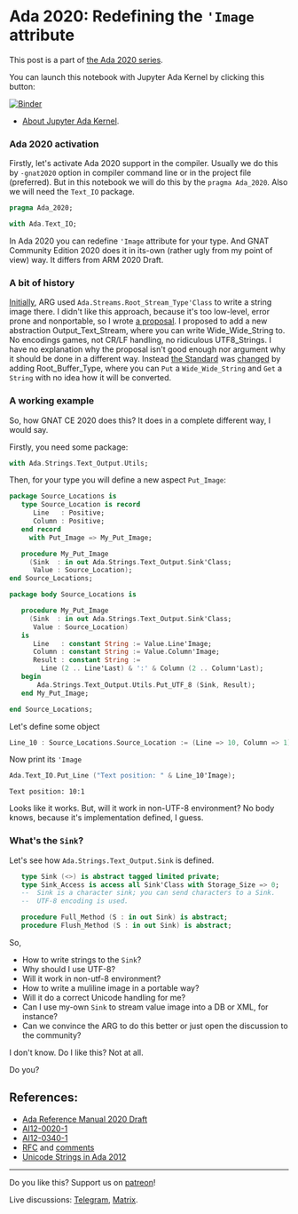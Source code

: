 # Ada 2020: Redefining the `'Image` attribute
 
This post is a part of [the Ada 2020 series](https://github.com/reznikmm/ada-howto/tree/ce-2020).
 
You can launch this notebook with Jupyter Ada Kernel by clicking this button:
 
[![Binder](https://mybinder.org/badge_logo.svg)](https://mybinder.org/v2/gh/reznikmm/ada-howto/ce-2020?filepath=%2Fhome%2Fjovyan%2Fnb%2Fimage-redefine.ipynb)

 
 * [About Jupyter Ada Kernel](https://github.com/reznikmm/ada-howto/blob/master/md/Hello_Ada.md).

### Ada 2020 activation
Firstly, let's activate Ada 2020 support in the compiler.
Usually we do this by `-gnat2020` option in compiler command line or in the project file
(preferred). But in this notebook we will do this by the `pragma Ada_2020`.
Also we will need the `Text_IO` package.


```Ada
pragma Ada_2020;

with Ada.Text_IO;
```

In Ada 2020 you can redefine `'Image` attribute for your type. And GNAT Community Edition 2020 does it in its-own (rather ugly from my point of view) way. It differs from ARM 2020 Draft.

### A bit of history

[Initially](http://www.ada-auth.org/cgi-bin/cvsweb.cgi/ai12s/ai12-0020-1.txt?rev=1.20),
ARG used `Ada.Streams.Root_Stream_Type'Class` to write a string image there. I didn't like this approach, because it's too low-level, error prone and nonportable, so I wrote [a proposal](https://github.com/AdaCore/ada-spark-rfcs/pull/17). I proposed to add a new abstraction Output_Text_Stream, where you can write Wide_Wide_String to. No encodings games, not CR/LF handling, no ridiculous UTF8_Strings. I have no explanation why the proposal isn't good enough nor argument why it should be done in a different way. Instead [the Standard](http://www.ada-auth.org/standards/2xaarm/html/AA-4-10.html) was [changed](http://www.ada-auth.org/cgi-bin/cvsweb.cgi/ai12s/ai12-0340-1.txt?rev=1.3) by adding Root_Buffer_Type, where you can `Put` a `Wide_Wide_String` and `Get` a `String` with no idea how it will be converted.

### A working example
So, how GNAT CE 2020 does this? It does in a complete different way, I would say.

Firstly, you need some package:


```Ada
with Ada.Strings.Text_Output.Utils;
```

Then, for your type you will define a new aspect `Put_Image`:


```Ada
package Source_Locations is
   type Source_Location is record
      Line   : Positive;
      Column : Positive;
   end record
     with Put_Image => My_Put_Image;

   procedure My_Put_Image
     (Sink  : in out Ada.Strings.Text_Output.Sink'Class;
      Value : Source_Location);
end Source_Locations;

package body Source_Locations is

   procedure My_Put_Image
     (Sink  : in out Ada.Strings.Text_Output.Sink'Class;
      Value : Source_Location)
   is
      Line   : constant String := Value.Line'Image;
      Column : constant String := Value.Column'Image;
      Result : constant String :=
        Line (2 .. Line'Last) & ':' & Column (2 .. Column'Last);
   begin
       Ada.Strings.Text_Output.Utils.Put_UTF_8 (Sink, Result);
   end My_Put_Image;

end Source_Locations;
```

Let's define some object


```Ada
Line_10 : Source_Locations.Source_Location := (Line => 10, Column => 1);
```

Now print its `'Image`


```Ada
Ada.Text_IO.Put_Line ("Text position: " & Line_10'Image);
```




    Text position: 10:1




Looks like it works. But, will it work in non-UTF-8 environment? No body knows, because it's implementation defined, I guess.

### What's the `Sink`?

Let's see how `Ada.Strings.Text_Output.Sink` is defined.

```Ada
   type Sink (<>) is abstract tagged limited private;
   type Sink_Access is access all Sink'Class with Storage_Size => 0;
   --  Sink is a character sink; you can send characters to a Sink.
   --  UTF-8 encoding is used.

   procedure Full_Method (S : in out Sink) is abstract;
   procedure Flush_Method (S : in out Sink) is abstract;

```

So,
 * How to write strings to the `Sink`?
 * Why should I use UTF-8?
 * Will it work in non-utf-8 environment?
 * How to write a muliline image in a portable way?
 * Will it do a correct Unicode handling for me?
 * Can I use my-own `Sink` to stream value image into a DB or XML, for instance?
 * Can we convince the ARG to do this better or just open the discussion to the community? 

I don't know. Do I like this? Not at all.

Do you?

## References:
 * [Ada Reference Manual 2020 Draft](http://www.ada-auth.org/standards/2xaarm/html/AA-4-10.html)
 * [AI12-0020-1](http://www.ada-auth.org/cgi-bin/cvsweb.cgi/AI12s/AI12-0020-1.TXT)
 * [AI12-0340-1](http://www.ada-auth.org/cgi-bin/cvsweb.cgi/AI12s/AI12-0340-1.TXT)
 * [RFC](https://github.com/AdaCore/ada-spark-rfcs/blob/ccde7846cfabd9c465179f80ae27ae634a3d69db/considered/rfc-string_stream_in_put_image.rst) and [comments](https://github.com/AdaCore/ada-spark-rfcs/pull/17)
 * [Unicode Strings in Ada 2012](https://two-wrongs.com/unicode-strings-in-ada-2012.html)
----

Do you like this? Support us on [patreon](https://www.patreon.com/ada_ru)!

Live discussions: [Telegram](https://t.me/ada_lang), [Matrix](https://matrix.to/#/#ada-lang:matrix.org).

